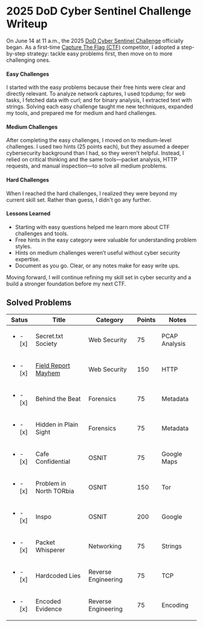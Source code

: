 # 2025 DoD Cyber Sentinel Challenge Writeup

On June 14 at 11 a.m., the 2025 [DoD Cyber Sentinel Challenge](https://www.correlation-one.com/dod-cyber-sentinel) officially began. As a first-time [Capture The Flag (CTF)](https://ctf101.org/) competitor, I adopted a step-by-step strategy: tackle easy problems first, then move on to more challenging ones.

#### Easy Challenges

I started with the easy problems because their free hints were clear and directly relevant. To analyze network captures, I used tcpdump; for web tasks, I fetched data with curl; and for binary analysis, I extracted text with strings. Solving each easy challenge taught me new techniques, expanded my tools, and prepared me for medium and hard challenges.

#### Medium Challenges

After completing the easy challenges, I moved on to medium-level challenges. I used two hints (25 points each), but they assumed a deeper cybersecurity background than I had, so they weren’t helpful. Instead, I relied on critical thinking and the same tools—packet analysis, HTTP requests, and manual inspection—to solve all medium problems.

#### Hard Challenges

When I reached the hard challenges, I realized they were beyond my current skill set. Rather than guess, I didn't go any further.

#### Lessons Learned

- Starting with easy questions helped me learn more about CTF challenges and tools.
- Free hints in the easy category were valuable for understanding problem styles.
- Hints on medium challenges weren’t useful without cyber security expertise.
- Document as you go.  Clear, or any notes make for easy write ups.

Moving forward, I will continue refining my skill set in cyber security and a build a stronger foundation before my next CTF.

## Solved Problems
Satus|Title|Category|Points|Notes|
|-----|-----|--------|----------|------------|
|<ul><li>- [x] </li></ul>|Secret.txt Society|Web Security|75|PCAP Analysis|
|<ul><li>- [x] </li></ul>|[Field Report Mayhem](https://github.com/h-weng/20025CyberSentinel/blob/main/extract_field_report.py)|Web Security|150|HTTP|
|<ul><li>- [x] </li></ul>|Behind the Beat|Forensics|75|Metadata|
|<ul><li>- [x] </li></ul>|Hidden in Plain Sight|Forensics|75|Metadata|
|<ul><li>- [x] </li></ul>|Cafe Confidential|OSNIT|75|Google Maps|
|<ul><li>- [x] </li></ul>|Problem in North TORbia|OSNIT|150|Tor|
|<ul><li>- [x] </li></ul>|Inspo|OSNIT|200|Google|
|<ul><li>- [x] </li></ul>|Packet Whisperer|Networking|75|Strings|
|<ul><li>- [x] </li></ul>|Hardcoded Lies|Reverse Engineering|75|TCP|
|<ul><li>- [x] </li></ul>|Encoded Evidence|Reverse Engineering|75|Encoding|
